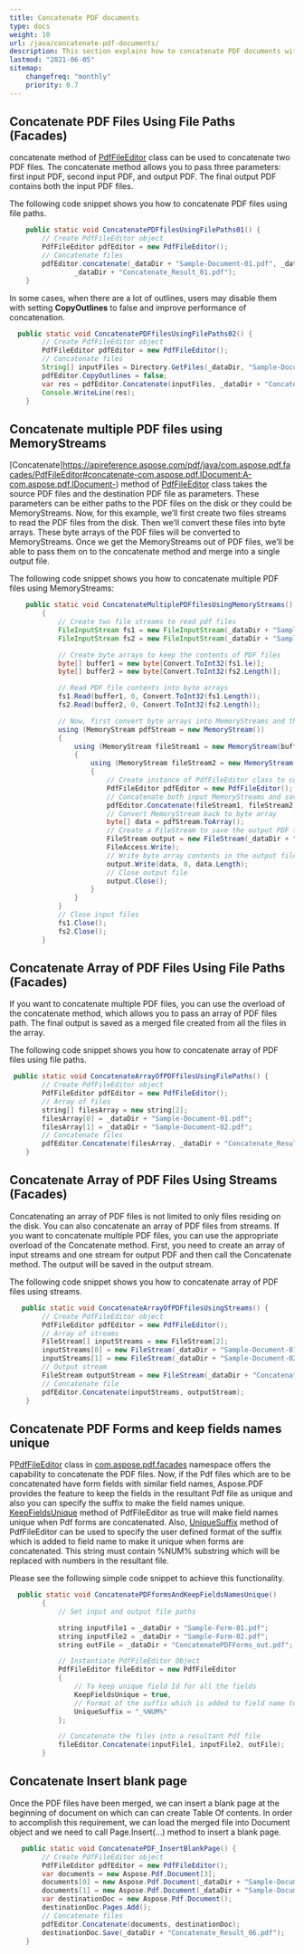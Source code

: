 ```yaml
---
title: Concatenate PDF documents
type: docs
weight: 10
url: /java/concatenate-pdf-documents/
description: This section explains how to concatenate PDF documents with com.aspose.pdf.facades using PdfFileEditor class.
lastmod: "2021-06-05"
sitemap:
    changefreq: "monthly"
    priority: 0.7
---
```


## Concatenate PDF Files Using File Paths (Facades)

concatenate method of [PdfFileEditor](https://apireference.aspose.com/pdf/java/com.aspose.pdf.facades/PdfFileEditor) class can be used to concatenate two PDF files. The concatenate method allows you to pass three parameters: first input PDF, second input PDF, and output PDF. The final output PDF contains both the input PDF files.

The following code snippet shows you how to concatenate PDF files using file paths.

```java
    public static void ConcatenatePDFfilesUsingFilePaths01() {
        // Create PdfFileEditor object
        PdfFileEditor pdfEditor = new PdfFileEditor();
        // Concatenate files
        pdfEditor.concatenate(_dataDir + "Sample-Document-01.pdf", _dataDir + "Sample-Document-02.pdf",
                _dataDir + "Concatenate_Result_01.pdf");
    }
```

In some cases, when there are a lot of outlines, users may disable them with setting **CopyOutlines** to false and improve performance of concatenation.

```java
  public static void ConcatenatePDFfilesUsingFilePaths02() {
        // Create PdfFileEditor object
        PdfFileEditor pdfEditor = new PdfFileEditor();
        // Concatenate files
        String[] inputFiles = Directory.GetFiles(_dataDir, "Sample-Document-0?.pdf");
        pdfEditor.CopyOutlines = false;
        var res = pdfEditor.Concatenate(inputFiles, _dataDir + "Concatenate_Result_02.pdf");
        Console.WriteLine(res);
    }

```

## Concatenate multiple PDF files using MemoryStreams

[Concatenate]https://apireference.aspose.com/pdf/java/com.aspose.pdf.facades/PdfFileEditor#concatenate-com.aspose.pdf.IDocument:A-com.aspose.pdf.IDocument-) method of [PdfFileEditor](https://apireference.aspose.com/pdf/java/com.aspose.pdf.facades/PdfFileEditor) class takes the source PDF files and the destination PDF file as parameters. These parameters can be either paths to the PDF files on the disk or they could be MemoryStreams. Now, for this example, we’ll first create two files streams to read the PDF files from the disk. Then we’ll convert these files into byte arrays. These byte arrays of the PDF files will be converted to MemoryStreams. Once we get the MemoryStreams out of PDF files, we’ll be able to pass them on to the concatenate method and merge into a single output file.

The following code snippet shows you how to concatenate multiple PDF files using MemoryStreams:

```java
    public static void ConcatenateMultiplePDFfilesUsingMemoryStreams()
        {
            // Create two file streams to read pdf files
            FileInputStream fs1 = new FileInputStream(_dataDir + "Sample-Document-01.pdf");
            FileInputStream fs2 = new FileInputStream(_dataDir + "Sample-Document-02.pdf");

            // Create byte arrays to keep the contents of PDF files
            byte[] buffer1 = new byte[Convert.ToInt32(fs1.le)];
            byte[] buffer2 = new byte[Convert.ToInt32(fs2.Length)];

            // Read PDF file contents into byte arrays
            fs1.Read(buffer1, 0, Convert.ToInt32(fs1.Length));
            fs2.Read(buffer2, 0, Convert.ToInt32(fs2.Length));

            // Now, first convert byte arrays into MemoryStreams and then concatenate those streams
            using (MemoryStream pdfStream = new MemoryStream())
            {
                using (MemoryStream fileStream1 = new MemoryStream(buffer1))
                {
                    using (MemoryStream fileStream2 = new MemoryStream(buffer2))
                    {
                        // Create instance of PdfFileEditor class to concatenate streams
                        PdfFileEditor pdfEditor = new PdfFileEditor();
                        // Concatenate both input MemoryStreams and save to putput MemoryStream
                        pdfEditor.Concatenate(fileStream1, fileStream2, pdfStream);
                        // Convert MemoryStream back to byte array
                        byte[] data = pdfStream.ToArray();
                        // Create a FileStream to save the output PDF file
                        FileStream output = new FileStream(_dataDir + "Concatenate_Result_03.pdf", FileMode.Create,
                        FileAccess.Write);
                        // Write byte array contents in the output file stream
                        output.Write(data, 0, data.Length);
                        // Close output file
                        output.Close();
                    }
                }
            }
            // Close input files
            fs1.Close();
            fs2.Close();
        }
```

## Concatenate Array of PDF Files Using File Paths (Facades)

If you want to concatenate multiple PDF files, you can use the overload of the concatenate method, which allows you to pass an array of PDF files path. The final output is saved as a merged file created from all the files in the array.

The following code snippet shows you how to concatenate array of PDF files using file paths.

```java
 public static void ConcatenateArrayOfPDFfilesUsingFilePaths() {
        // Create PdfFileEditor object
        PdfFileEditor pdfEditor = new PdfFileEditor();
        // Array of files
        string[] filesArray = new string[2];
        filesArray[0] = _dataDir + "Sample-Document-01.pdf";
        filesArray[1] = _dataDir + "Sample-Document-02.pdf";
        // Concatenate files
        pdfEditor.Concatenate(filesArray, _dataDir + "Concatenate_Result_04.pdf");
    }
```

## Concatenate Array of PDF Files Using Streams (Facades)

Concatenating an array of PDF files is not limited to only files residing on the disk. You can also concatenate an array of PDF files from streams. If you want to concatenate multiple PDF files, you can use the appropriate overload of the Concatenate method. First, you need to create an array of input streams and one stream for output PDF and then call the Concatenate method. The output will be saved in the output stream.

The following code snippet shows you how to concatenate array of PDF files using streams.

```java
   public static void ConcatenateArrayOfPDFfilesUsingStreams() {
        // Create PdfFileEditor object
        PdfFileEditor pdfEditor = new PdfFileEditor();
        // Array of streams
        FileStream[] inputStreams = new FileStream[2];
        inputStreams[0] = new FileStream(_dataDir + "Sample-Document-01.pdf", FileMode.Open);
        inputStreams[1] = new FileStream(_dataDir + "Sample-Document-02.pdf", FileMode.Open);
        // Output stream
        FileStream outputStream = new FileStream(_dataDir + "Concatenate_Result_05.pdf", FileMode.Create);
        // Concatenate file
        pdfEditor.Concatenate(inputStreams, outputStream);
    }
```

## Concatenate PDF Forms and keep fields names unique

P[PdfFileEditor](https://apireference.aspose.com/pdf/java/com.aspose.pdf.facades/PdfFileEditor) class in [com.aspose.pdf.facades](https://apireference.aspose.com/pdf/java/com.aspose.pdf.facades/package-frame) namespace offers the capability to concatenate the PDF files. Now, if the Pdf files which are to be concatenated have form fields with similar field names, Aspose.PDF provides the feature to keep the fields in the resultant Pdf file as unique and also you can specify the suffix to make the field names unique. [KeepFieldsUnique](https://apireference.aspose.com/pdf/java/com.aspose.pdf.facades/PdfFileEditor#getKeepFieldsUnique--) method of PdfFileEditor as true will make field names unique when Pdf forms are concatenated. Also, [UniqueSuffix](https://apireference.aspose.com/pdf/java/com.aspose.pdf.facades/PdfFileEditor#getUniqueSuffix--) method of PdfFileEditor can be used to specify the user defined format of the suffix which is added to field name to make it unique when forms are concatenated. This string must contain %NUM% substring which will be replaced with numbers in the resultant file.

Please see the following simple code snippet to achieve this functionality.

```java
  public static void ConcatenatePDFformsAndKeepFieldsNamesUnique()
        {
            // Set input and output file paths

            string inputFile1 = _dataDir + "Sample-Form-01.pdf";
            string inputFile2 = _dataDir + "Sample-Form-02.pdf";
            string outFile = _dataDir + "ConcatenatePDFForms_out.pdf";

            // Instantiate PdfFileEditor Object
            PdfFileEditor fileEditor = new PdfFileEditor
            {
                // To keep unique field Id for all the fields
                KeepFieldsUnique = true,
                // Format of the suffix which is added to field name to make it unique when forms are concatenated.
                UniqueSuffix = "_%NUM%"
            };

            // Concatenate the files into a resultant Pdf file
            fileEditor.Concatenate(inputFile1, inputFile2, outFile);
        }
```

## Concatenate Insert blank page

Once the PDF files have been merged, we can insert a blank page at the beginning of document on which can can create Table Of contents. In order to accomplish this requirement, we can load the merged file into Document object and we need to call Page.Insert(…) method to insert a blank page.

```java
   public static void ConcatenatePDF_InsertBlankPage() {
        // Create PdfFileEditor object
        PdfFileEditor pdfEditor = new PdfFileEditor();
        var documents = new Aspose.Pdf.Document[3];
        documents[0] = new Aspose.Pdf.Document(_dataDir + "Sample-Document-01.pdf");
        documents[1] = new Aspose.Pdf.Document(_dataDir + "Sample-Document-02.pdf");
        var destinationDoc = new Aspose.Pdf.Document();
        destinationDoc.Pages.Add();
        // Concatenate files
        pdfEditor.Concatenate(documents, destinationDoc);
        destinationDoc.Save(_dataDir + "Concatenate_Result_06.pdf");
    }
```